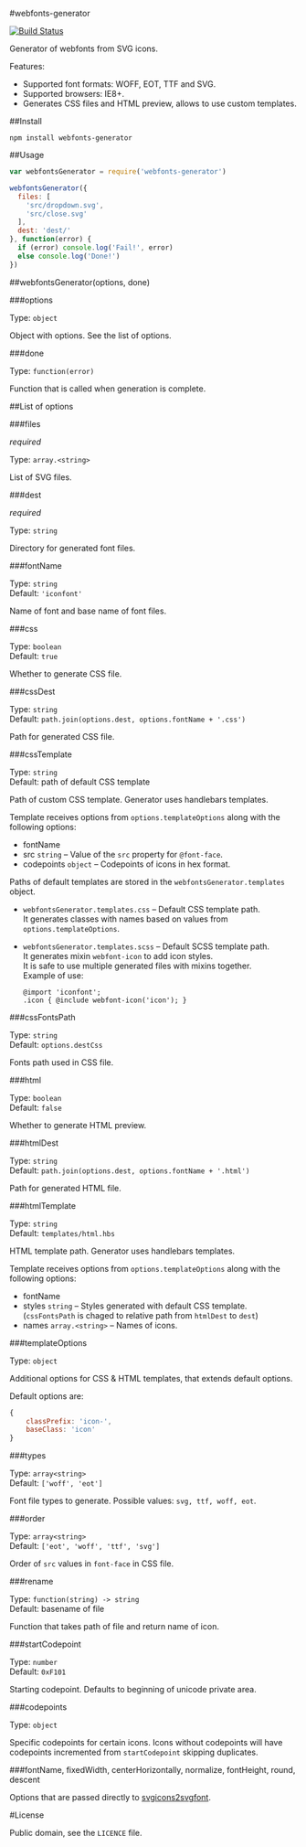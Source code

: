 #webfonts-generator


[![Build Status](https://travis-ci.org/sunflowerdeath/webfonts-generator.svg?branch=master)](https://travis-ci.org/sunflowerdeath/webfonts-generator)

Generator of webfonts from SVG icons.

Features:

* Supported font formats: WOFF, EOT, TTF and SVG.
* Supported browsers: IE8+.
* Generates CSS files and HTML preview, allows to use custom templates. 

##Install

```
npm install webfonts-generator
```

##Usage

```js
var webfontsGenerator = require('webfonts-generator')

webfontsGenerator({
  files: [
    'src/dropdown.svg',
    'src/close.svg'
  ],
  dest: 'dest/'
}, function(error) {
  if (error) console.log('Fail!', error)
  else console.log('Done!')
})
```

##webfontsGenerator(options, done)

###options

Type: `object`

Object with options. See the list of options.

###done

Type: `function(error)`

Function that is called when generation is complete.

##List of options

###files

*required*

Type: `array.<string>`

List of SVG files.

###dest

*required*

Type: `string`

Directory for generated font files.

###fontName

Type: `string`
<br>
Default: `'iconfont'`

Name of font and base name of font files.

###css

Type: `boolean`
<br>
Default: `true`

Whether to generate CSS file.

###cssDest

Type: `string`
<br>
Default: `path.join(options.dest, options.fontName + '.css')`

Path for generated CSS file.

###cssTemplate

Type: `string`
<br>
Default: path of default CSS template

Path of custom CSS template.
Generator uses handlebars templates.

Template receives options from `options.templateOptions` along with the following options:

* fontName
* src `string` &ndash; Value of the `src` property for `@font-face`.
* codepoints `object` &ndash; Codepoints of icons in hex format.

Paths of default templates are stored in the `webfontsGenerator.templates` object.

* `webfontsGenerator.templates.css` &ndash; Default CSS template path.
	<br>
	It generates classes with names based on values from `options.templateOptions`.

* `webfontsGenerator.templates.scss` &ndash; Default SCSS template path.
	<br>
	It generates mixin `webfont-icon` to add icon styles.
	<br>
	It is safe to use multiple generated files with mixins together.
	<br>
	Example of use:

	```
	@import 'iconfont';
	.icon { @include webfont-icon('icon'); }
	```

###cssFontsPath

Type: `string`
<br>
Default: `options.destCss`

Fonts path used in CSS file.

###html

Type: `boolean`
<br>
Default: `false`

Whether to generate HTML preview.

###htmlDest

Type: `string`
<br>
Default: `path.join(options.dest, options.fontName + '.html')`

Path for generated HTML file.

###htmlTemplate

Type: `string`
<br>
Default: `templates/html.hbs`

HTML template path.
Generator uses handlebars templates.

Template receives options from `options.templateOptions` along with the following options:

* fontName
* styles `string` &ndash; Styles generated with default CSS template.
	(`cssFontsPath` is chaged to relative path from `htmlDest` to `dest`)
* names `array.<string>` &ndash; Names of icons.

###templateOptions

Type: `object`

Additional options for CSS & HTML templates, that extends default options.

Default options are:
```js
{
	classPrefix: 'icon-',
	baseClass: 'icon'
}
```

###types

Type: `array<string>`
<br>
Default: `['woff', 'eot']`

Font file types to generate.
Possible values: `svg, ttf, woff, eot`.

###order

Type: `array<string>`
<br>
Default: `['eot', 'woff', 'ttf', 'svg']`

Order of `src` values in `font-face` in CSS file.

###rename

Type: `function(string) -> string`
<br>
Default: basename of file

Function that takes path of file and return name of icon.

###startCodepoint

Type: `number`
<br>
Default: `0xF101`

Starting codepoint. Defaults to beginning of unicode private area.

###codepoints

Type: `object`

Specific codepoints for certain icons.
Icons without codepoints will have codepoints incremented from `startCodepoint` skipping duplicates.

###fontName, fixedWidth, centerHorizontally, normalize, fontHeight, round, descent

Options that are passed directly to
[svgicons2svgfont](https://github.com/nfroidure/svgicons2svgfont).

#License

Public domain, see the `LICENCE` file.

